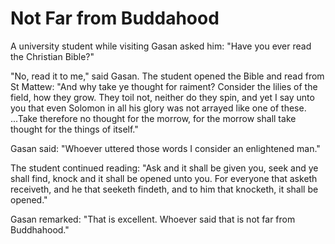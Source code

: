 # Not Far from Buddahood

A university student while visiting Gasan asked him: "Have you ever read the Christian Bible?"

"No, read it to me," said Gasan. The student opened the Bible and read from St Mattew: "And why take ye thought for raiment? Consider the lilies of the field, how they grow. They toil not, neither do they spin, and yet I say unto you that even Solomon in all his glory was not arrayed like one of these. ...Take therefore no thought for the morrow, for the morrow shall take thought for the things of itself."

Gasan said: "Whoever uttered those words I consider an enlightened man."

The student continued reading: "Ask and it shall be given you, seek and ye shall find, knock and it shall be opened unto you. For everyone that asketh receiveth, and he that seeketh findeth, and to him that knocketh, it shall be opened."

Gasan remarked: "That is excellent. Whoever said that is not far from Buddhahood."
